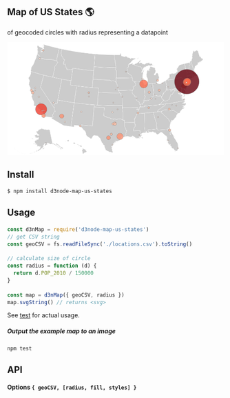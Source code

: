 ## Map of US States :earth_americas:

of geocoded circles with radius representing a datapoint

![map](./test/output.png)

## Install
```bash
$ npm install d3node-map-us-states
```

## Usage

```js
const d3nMap = require('d3node-map-us-states')
// get CSV string
const geoCSV = fs.readFileSync('./locations.csv').toString()

// calculate size of circle
const radius = function (d) {
  return d.POP_2010 / 150000
}

const map = d3nMap({ geoCSV, radius })
map.svgString() // returns <svg>
```

See [test](./test/index.js) for actual usage.

##### Output the example map to an image
```
npm test
```

## API

#### Options `{ geoCSV, [radius, fill, styles] }`
